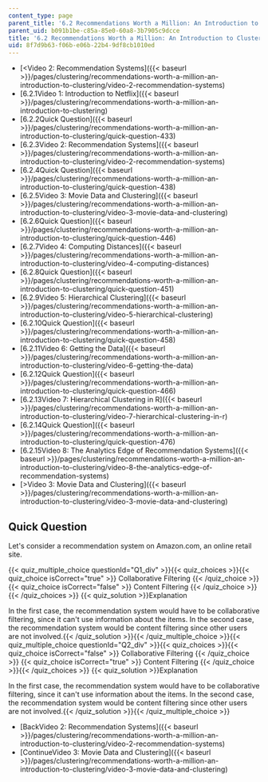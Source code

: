```yaml
---
content_type: page
parent_title: '6.2 Recommendations Worth a Million: An Introduction to Clustering '
parent_uid: b091b1be-c85a-85e0-60a8-3b7905c9dcce
title: '6.2 Recommendations Worth a Million: An Introduction to Clustering '
uid: 8f7d9b63-f06b-e06b-22b4-9df8cb1010ed
---
```


*   [\<Video 2: Recommendation Systems]({{< baseurl >}}/pages/clustering/recommendations-worth-a-million-an-introduction-to-clustering/video-2-recommendation-systems)
*   [6.2.1Video 1: Introduction to Netflix]({{< baseurl >}}/pages/clustering/recommendations-worth-a-million-an-introduction-to-clustering)
*   [6.2.2Quick Question]({{< baseurl >}}/pages/clustering/recommendations-worth-a-million-an-introduction-to-clustering/quick-question-433)
*   [6.2.3Video 2: Recommendation Systems]({{< baseurl >}}/pages/clustering/recommendations-worth-a-million-an-introduction-to-clustering/video-2-recommendation-systems)
*   [6.2.4Quick Question]({{< baseurl >}}/pages/clustering/recommendations-worth-a-million-an-introduction-to-clustering/quick-question-438)
*   [6.2.5Video 3: Movie Data and Clustering]({{< baseurl >}}/pages/clustering/recommendations-worth-a-million-an-introduction-to-clustering/video-3-movie-data-and-clustering)
*   [6.2.6Quick Question]({{< baseurl >}}/pages/clustering/recommendations-worth-a-million-an-introduction-to-clustering/quick-question-446)
*   [6.2.7Video 4: Computing Distances]({{< baseurl >}}/pages/clustering/recommendations-worth-a-million-an-introduction-to-clustering/video-4-computing-distances)
*   [6.2.8Quick Question]({{< baseurl >}}/pages/clustering/recommendations-worth-a-million-an-introduction-to-clustering/quick-question-451)
*   [6.2.9Video 5: Hierarchical Clustering]({{< baseurl >}}/pages/clustering/recommendations-worth-a-million-an-introduction-to-clustering/video-5-hierarchical-clustering)
*   [6.2.10Quick Question]({{< baseurl >}}/pages/clustering/recommendations-worth-a-million-an-introduction-to-clustering/quick-question-458)
*   [6.2.11Video 6: Getting the Data]({{< baseurl >}}/pages/clustering/recommendations-worth-a-million-an-introduction-to-clustering/video-6-getting-the-data)
*   [6.2.12Quick Question]({{< baseurl >}}/pages/clustering/recommendations-worth-a-million-an-introduction-to-clustering/quick-question-466)
*   [6.2.13Video 7: Hierarchical Clustering in R]({{< baseurl >}}/pages/clustering/recommendations-worth-a-million-an-introduction-to-clustering/video-7-hierarchical-clustering-in-r)
*   [6.2.14Quick Question]({{< baseurl >}}/pages/clustering/recommendations-worth-a-million-an-introduction-to-clustering/quick-question-476)
*   [6.2.15Video 8: The Analytics Edge of Recommendation Systems]({{< baseurl >}}/pages/clustering/recommendations-worth-a-million-an-introduction-to-clustering/video-8-the-analytics-edge-of-recommendation-systems)
*   [\>Video 3: Movie Data and Clustering]({{< baseurl >}}/pages/clustering/recommendations-worth-a-million-an-introduction-to-clustering/video-3-movie-data-and-clustering)

Quick Question
--------------

Let's consider a recommendation system on Amazon.com, an online retail site.

{{< quiz_multiple_choice questionId="Q1_div" >}}{{< quiz_choices >}}{{< quiz_choice isCorrect="true" >}}&nbsp;Collaborative Filtering&nbsp;{{< /quiz_choice >}}
{{< quiz_choice isCorrect="false" >}}&nbsp;Content Filtering&nbsp;{{< /quiz_choice >}}{{< /quiz_choices >}}
{{< quiz_solution >}}Explanation

In the first case, the recommendation system would have to be collaborative filtering, since it can't use information about the items. In the second case, the recommendation system would be content filtering since other users are not involved.{{< /quiz_solution >}}{{< /quiz_multiple_choice >}}{{< quiz_multiple_choice questionId="Q2_div" >}}{{< quiz_choices >}}{{< quiz_choice isCorrect="false" >}}&nbsp;Collaborative Filtering&nbsp;{{< /quiz_choice >}}
{{< quiz_choice isCorrect="true" >}}&nbsp;Content Filtering&nbsp;{{< /quiz_choice >}}{{< /quiz_choices >}}
{{< quiz_solution >}}Explanation

In the first case, the recommendation system would have to be collaborative filtering, since it can't use information about the items. In the second case, the recommendation system would be content filtering since other users are not involved.{{< /quiz_solution >}}{{< /quiz_multiple_choice >}}

*   [BackVideo 2: Recommendation Systems]({{< baseurl >}}/pages/clustering/recommendations-worth-a-million-an-introduction-to-clustering/video-2-recommendation-systems)
*   [ContinueVideo 3: Movie Data and Clustering]({{< baseurl >}}/pages/clustering/recommendations-worth-a-million-an-introduction-to-clustering/video-3-movie-data-and-clustering)